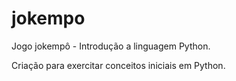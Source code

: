 # jokempo
Jogo jokempô - Introdução a linguagem Python.

Criação para exercitar conceitos iniciais em Python.
